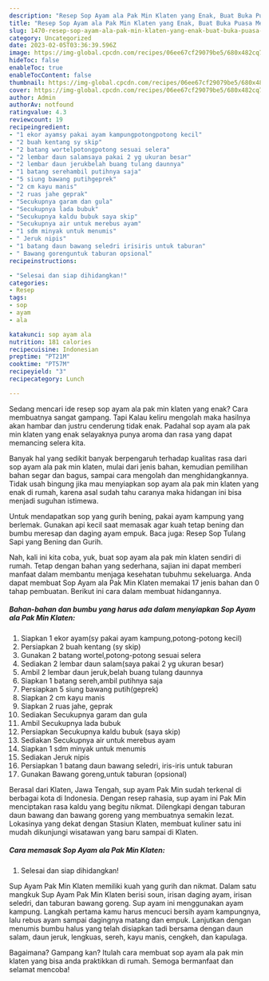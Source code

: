 ```yaml
---
description: "Resep Sop Ayam ala Pak Min Klaten yang Enak, Buat Buka Puasa Menggugah Selera"
title: "Resep Sop Ayam ala Pak Min Klaten yang Enak, Buat Buka Puasa Menggugah Selera"
slug: 1470-resep-sop-ayam-ala-pak-min-klaten-yang-enak-buat-buka-puasa-menggugah-selera
category: Uncategorized
date: 2023-02-05T03:36:39.596Z
image: https://img-global.cpcdn.com/recipes/06ee67cf29079be5/680x482cq70/sop-ayam-ala-pak-min-klaten-foto-resep-utama.jpg
hideToc: false
enableToc: true
enableTocContent: false
thumbnail: https://img-global.cpcdn.com/recipes/06ee67cf29079be5/680x482cq70/sop-ayam-ala-pak-min-klaten-foto-resep-utama.jpg
cover: https://img-global.cpcdn.com/recipes/06ee67cf29079be5/680x482cq70/sop-ayam-ala-pak-min-klaten-foto-resep-utama.jpg
author: Admin
authorAv: notfound
ratingvalue: 4.3
reviewcount: 19
recipeingredient:
- "1 ekor ayamsy pakai ayam kampungpotongpotong kecil"
- "2 buah kentang sy skip"
- "2 batang wortelpotongpotong sesuai selera"
- "2 lembar daun salamsaya pakai 2 yg ukuran besar"
- "2 lembar daun jerukbelah buang tulang daunnya"
- "1 batang serehambil putihnya saja"
- "5 siung bawang putihgeprek"
- "2 cm kayu manis"
- "2 ruas jahe geprak"
- "Secukupnya garam dan gula"
- "Secukupnya lada bubuk"
- "Secukupnya kaldu bubuk saya skip"
- "Secukupnya air untuk merebus ayam"
- "1 sdm minyak untuk menumis"
- " Jeruk nipis"
- "1 batang daun bawang seledri irisiris untuk taburan"
- " Bawang gorenguntuk taburan opsional"
recipeinstructions:

- "Selesai dan siap dihidangkan!"
categories:
- Resep
tags:
- sop
- ayam
- ala

katakunci: sop ayam ala 
nutrition: 181 calories
recipecuisine: Indonesian
preptime: "PT21M"
cooktime: "PT57M"
recipeyield: "3"
recipecategory: Lunch

---
```



Sedang mencari ide resep sop ayam ala pak min klaten yang enak? Cara membuatnya sangat gampang. Tapi Kalau keliru mengolah maka hasilnya akan hambar dan justru cenderung tidak enak. Padahal sop ayam ala pak min klaten yang enak selayaknya punya aroma dan rasa yang dapat memancing selera kita.


Banyak hal yang sedikit banyak berpengaruh terhadap kualitas rasa dari sop ayam ala pak min klaten, mulai dari jenis bahan, kemudian pemilihan bahan segar dan bagus, sampai cara mengolah dan menghidangkannya. Tidak usah bingung jika mau menyiapkan sop ayam ala pak min klaten yang enak di rumah, karena asal sudah tahu caranya maka hidangan ini bisa menjadi suguhan istimewa.

Untuk mendapatkan sop yang gurih bening, pakai ayam kampung yang berlemak. Gunakan api kecil saat memasak agar kuah tetap bening dan bumbu meresap dan daging ayam empuk. Baca juga: Resep Sop Tulang Sapi yang Bening dan Gurih.


Nah, kali ini kita coba, yuk, buat sop ayam ala pak min klaten sendiri di rumah. Tetap dengan bahan yang sederhana, sajian ini dapat memberi manfaat dalam membantu menjaga kesehatan tubuhmu sekeluarga. Anda dapat membuat Sop Ayam ala Pak Min Klaten memakai 17 jenis bahan dan 0 tahap pembuatan. Berikut ini cara dalam membuat hidangannya.

<!--inarticleads1-->

##### Bahan-bahan dan bumbu yang harus ada dalam menyiapkan Sop Ayam ala Pak Min Klaten:

1. Siapkan 1 ekor ayam(sy pakai ayam kampung,potong-potong kecil)
1. Persiapkan 2 buah kentang (sy skip)
1. Gunakan 2 batang wortel,potong-potong sesuai selera
1. Sediakan 2 lembar daun salam(saya pakai 2 yg ukuran besar)
1. Ambil 2 lembar daun jeruk,belah buang tulang daunnya
1. Siapkan 1 batang sereh,ambil putihnya saja
1. Persiapkan 5 siung bawang putih(geprek)
1. Siapkan 2 cm kayu manis
1. Siapkan 2 ruas jahe, geprak
1. Sediakan Secukupnya garam dan gula
1. Ambil Secukupnya lada bubuk
1. Persiapkan Secukupnya kaldu bubuk (saya skip)
1. Sediakan Secukupnya air untuk merebus ayam
1. Siapkan 1 sdm minyak untuk menumis
1. Sediakan  Jeruk nipis
1. Persiapkan 1 batang daun bawang seledri, iris-iris untuk taburan
1. Gunakan  Bawang goreng,untuk taburan (opsional)


Berasal dari Klaten, Jawa Tengah, sup ayam Pak Min sudah terkenal di berbagai kota di Indonesia. Dengan resep rahasia, sup ayam ini Pak Min menciptakan rasa kaldu yang begitu nikmat. Dilengkapi dengan taburan daun bawang dan bawang goreng yang membuatnya semakin lezat. Lokasinya yang dekat dengan Stasiun Klaten, membuat kuliner satu ini mudah dikunjungi wisatawan yang baru sampai di Klaten. 

<!--inarticleads2-->

##### Cara memasak Sop Ayam ala Pak Min Klaten:


1. Selesai dan siap dihidangkan!

Sup Ayam Pak Min Klaten memiliki kuah yang gurih dan nikmat. Dalam satu mangkuk Sup Ayam Pak Min Klaten berisi soun, irisan daging ayam, irisan seledri, dan taburan bawang goreng. Sup ayam ini menggunakan ayam kampung. Langkah pertama kamu harus mencuci bersih ayam kampungnya, lalu rebus ayam sampai dagingnya matang dan empuk. Lanjutkan dengan menumis bumbu halus yang telah disiapkan tadi bersama dengan daun salam, daun jeruk, lengkuas, sereh, kayu manis, cengkeh, dan kapulaga. 

Bagaimana? Gampang kan? Itulah cara membuat sop ayam ala pak min klaten yang bisa anda praktikkan di rumah. Semoga bermanfaat dan selamat mencoba!
